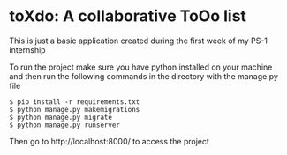# toXdo: A collaborative ToOo list
This is just a basic application created during the first week of my PS-1 internship

To run the project make sure you have python installed on your machine and then run the following commands in the directory with the manage.py file

```
$ pip install -r requirements.txt
$ python manage.py makemigrations
$ python manage.py migrate
$ python manage.py runserver
```

Then go to http://localhost:8000/ to access the project

